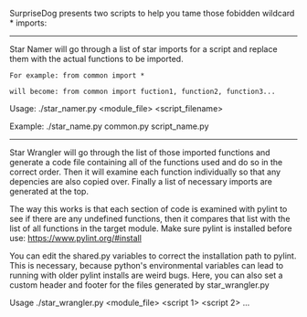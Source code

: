 SurpriseDog presents two scripts to help you tame those fobidden wildcard * imports:


----


 Star Namer will go through a list of star imports for a script and replace them with the actual functions to be imported.

	For example: from common import *

	will become: from common import fuction1, function2, function3...

Usage: ./star_namer.py <module_file> <script_filename>

Example: ./star_name.py common.py script_name.py


----


 Star Wrangler will go through the list of those imported functions and generate a code file containing all of the functions used and do so in the correct order. Then it will examine each function individually so that any depencies are also copied over. Finally a list of necessary imports are generated at the top.

The way this works is that each section of code is examined with pylint to see if there are any undefined functions, then it compares that list with the list of all functions in the target module. Make sure pylint is installed before use: https://www.pylint.org/#install

You can edit the shared.py variables to correct the installation path to pylint. This is necessary, because python's environmental variables can lead to running with older pylint installs are weird bugs. Here, you can also set a custom header and footer for the files generated by star_wrangler.py

Usage ./star_wrangler.py <module_file> <script 1> <script 2> ...
